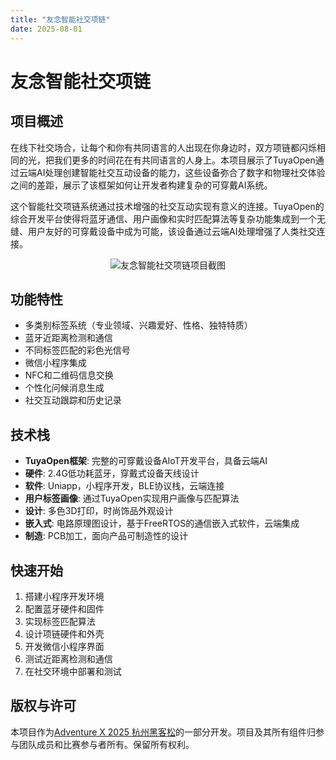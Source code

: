 ```yaml
---
title: "友念智能社交项链"
date: 2025-08-01
---
```


<BackToProjects />

# 友念智能社交项链

## 项目概述

在线下社交场合，让每个和你有共同语言的人出现在你身边时，双方项链都闪烁相同的光，把我们更多的时间花在有共同语言的人身上。本项目展示了TuyaOpen通过云端AI处理创建智能社交互动设备的能力，这些设备弥合了数字和物理社交体验之间的差距，展示了该框架如何让开发者构建复杂的可穿戴AI系统。

这个智能社交项链系统通过技术增强的社交互动实现有意义的连接。TuyaOpen的综合开发平台使得将蓝牙通信、用户画像和实时匹配算法等复杂功能集成到一个无缝、用户友好的可穿戴设备中成为可能，该设备通过云端AI处理增强了人类社交连接。

<p align="center">
  <img
    src="https://images.tuyacn.com/fe-static/docs/img/206894ec-546e-4a6d-a0ce-9b521d574ccb.jpg"
    alt="友念智能社交项链项目截图"
    style={{
      width: "80%",
      borderRadius: "12px",
      boxShadow: "0 2px 16px rgba(0,0,0,0.08)"
    }}
  />
</p>

## 功能特性

- 多类别标签系统（专业领域、兴趣爱好、性格、独特特质）
- 蓝牙近距离检测和通信
- 不同标签匹配的彩色光信号
- 微信小程序集成
- NFC和二维码信息交换
- 个性化问候消息生成
- 社交互动跟踪和历史记录

## 技术栈

- **TuyaOpen框架**: 完整的可穿戴设备AIoT开发平台，具备云端AI
- **硬件**: 2.4G低功耗蓝牙，穿戴式设备天线设计
- **软件**: Uniapp，小程序开发，BLE协议栈，云端连接
- **用户标签画像**: 通过TuyaOpen实现用户画像与匹配算法
- **设计**: 多色3D打印，时尚饰品外观设计
- **嵌入式**: 电路原理图设计，基于FreeRTOS的通信嵌入式软件，云端集成
- **制造**: PCB加工，面向产品可制造性的设计

## 快速开始

1. 搭建小程序开发环境
2. 配置蓝牙硬件和固件
3. 实现标签匹配算法
4. 设计项链硬件和外壳
5. 开发微信小程序界面
6. 测试近距离检测和通信
7. 在社交环境中部署和测试

## 版权与许可

本项目作为[Adventure X 2025 杭州黑客松](https://adventure-x.org/zh)的一部分开发。项目及其所有组件归参与团队成员和比赛参与者所有。保留所有权利。